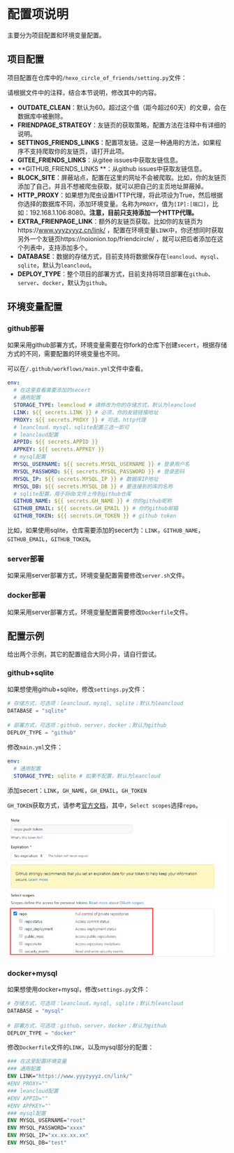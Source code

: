 # 配置项说明

主要分为项目配置和环境变量配置。

## 项目配置

项目配置在仓库中的`/hexo_circle_of_friends/setting.py`文件：

请根据文件中的注释，结合本节说明，修改其中的内容。

- **OUTDATE_CLEAN**：默认为60。超过这个值（距今超过60天）的文章，会在数据库中被删除。
- **FRIENDPAGE_STRATEGY**：友链页的获取策略，配置方法在注释中有详细的说明。
- **SETTINGS_FRIENDS_LINKS**：配置项友链。这是一种通用的方法，如果程序不支持爬取你的友链页，请打开此项。
- **GITEE_FRIENDS_LINKS**：从gitee issues中获取友链信息。
- **GITHUB_FRIENDS_LINKS **：从github issues中获取友链信息。
- **BLOCK_SITE**：屏蔽站点，配置在这里的网址不会被爬取。比如，你的友链页添加了自己，并且不想被爬虫获取，就可以把自己的主页地址屏蔽掉。
- **HTTP_PROXY**：如果想为爬虫设置HTTP代理，将此项设为True，然后根据你选择的数据库不同，添加环境变量。名称为`PROXY`，值为`[IP]:[端口]`，比如：192.168.1.106:8080。**注意，目前只支持添加一个HTTP代理。**
- **EXTRA_FRIENPAGE_LINK**：额外的友链页获取。比如你的友链页为https://www.yyyzyyyz.cn/link/ ，配置在环境变量`LINK`中，你还想同时获取另外一个友链页https://noionion.top/friendcircle/ ，就可以把后者添加在这个列表中，支持添加多个。
- **DATABASE**：数据的存储方式，目前支持将数据保存在`leancloud`、`mysql`、`sqlite`，默认为`leancloud`。
- **DEPLOY_TYPE**：整个项目的部署方式，目前支持将项目部署在`github`、`server`、`docker`，默认为`github`。

## 环境变量配置

### github部署

如果采用github部署方式，环境变量需要在你fork的仓库下创建`secert`，根据存储方式的不同，需要配置的环境变量也不同。

可以在`/.github/workflows/main.yml`文件中查看。

```yaml
env:
  # 在这里查看需要添加的secert
  # 通用配置
  STORAGE_TYPE: leancloud # 请修改为你的存储方式，默认为leancloud
  LINK: ${{ secrets.LINK }} # 必须，你的友链链接地址
  PROXY: ${{ secrets.PROXY }} # 可选，http代理
  # leancloud、mysql、sqlite配置三选一即可
  # leancloud配置
  APPID: ${{ secrets.APPID }}
  APPKEY: ${{ secrets.APPKEY }}
  # mysql配置
  MYSQL_USERNAME: ${{ secrets.MYSQL_USERNAME }} # 登录用户名
  MYSQL_PASSWORD: ${{ secrets.MYSQL_PASSWORD }} # 登录密码
  MYSQL_IP: ${{ secrets.MYSQL_IP }} # 数据库IP地址
  MYSQL_DB: ${{ secrets.MYSQL_DB }} # 要连接到的库的名称
  # sqlite配置，用于将db文件上传到github仓库
  GITHUB_NAME: ${{ secrets.GH_NAME }} # 你的github昵称
  GITHUB_EMAIL: ${{ secrets.GH_EMAIL }} # 你的github邮箱
  GITHUB_TOKEN: ${{ secrets.GH_TOKEN }} # github token
```

比如，如果使用sqlite，仓库需要添加的secert为：`LINK`，`GITHUB_NAME`，`GITHUB_EMAIL`，`GITHUB_TOKEN`。

### server部署

如果采用server部署方式，环境变量配置需要修改`server.sh`文件。

### docker部署

如果采用server部署方式，环境变量配置需要修改`Dockerfile`文件。

## 配置示例

给出两个示例，其它的配置组合大同小异，请自行尝试。

### github+sqlite

如果想使用github+sqlite，修改`settings.py`文件：

```python
# 存储方式，可选项：leancloud，mysql, sqlite；默认为leancloud
DATABASE = "sqlite"

# 部署方式，可选项：github，server，docker；默认为github
DEPLOY_TYPE = "github"
```

修改`main.yml`文件：

```yaml
env:
  # 通用配置
  STORAGE_TYPE: sqlite # 如果不配置，默认为leancloud
```

添加secert：`LINK`，`GH_NAME`，`GH_EMAIL`，`GH_TOKEN`

`GH_TOKEN`获取方式，请参考[官方文档](https://docs.github.com/cn/authentication/keeping-your-account-and-data-secure/creating-a-personal-access-token)，其中，`Select scopes`选择`repo`。

![QQ截图20220206015522](QQ截图20220206015522.png)

### docker+mysql

如果想使用docker+mysql，修改`settings.py`文件：

```python
# 存储方式，可选项：leancloud，mysql, sqlite；默认为leancloud
DATABASE = "mysql"

# 部署方式，可选项：github，server，docker；默认为github
DEPLOY_TYPE = "docker"
```

修改`Dockerfile`文件的`LINK`，以及mysql部分的配置：

```dockerfile
### 在这里配置环境变量
### 通用配置
ENV LINK="https://www.yyyzyyyz.cn/link/"
#ENV PROXY=""
### leancloud配置
#ENV APPID=""
#ENV APPKEY=""
### mysql配置
ENV MYSQL_USERNAME="root"
ENV MYSQL_PASSWORD="xxxx"
ENV MYSQL_IP="xx.xx.xx.xx"
ENV MYSQL_DB="test"
```

